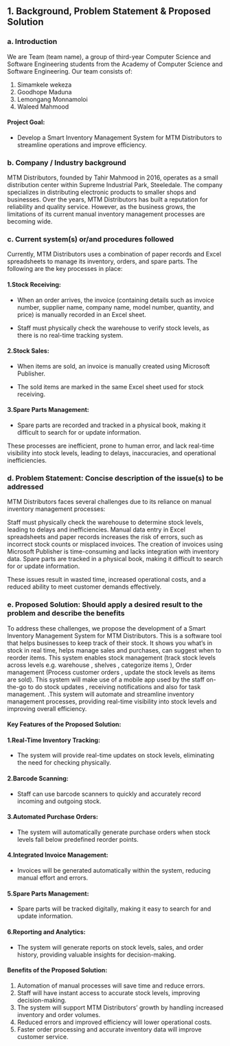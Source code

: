 ## 1. Background, Problem Statement & Proposed Solution 

### a. Introduction
We are Team (team name), a group of third-year Computer Science and Software Engineering students from the Academy of Computer Science and Software Engineering. Our team consists of:
 
 1. Simamkele wekeza 
 2. Goodhope Maduna
 3. Lemongang Monnamoloi
 4. Waleed Mahmood
 
 #### Project Goal:
*  Develop a Smart Inventory Management System for MTM Distributors to streamline operations and improve efficiency.


### b. Company / Industry background
MTM Distributors, founded by Tahir Mahmood in 2016, operates as a small distribution center within Supreme Industrial Park, Steeledale. The company specializes in distributing electronic products to smaller shops and businesses. Over the years, MTM Distributors has built a reputation for reliability and quality service. However, as the business grows, the limitations of its current manual inventory management processes are becoming wide.
### c. Current system(s) or/and procedures followed
Currently, MTM Distributors uses a combination of paper records and Excel spreadsheets to manage its inventory, orders, and spare parts. The following are the key processes in place:

#### 1.Stock Receiving:

* When an order arrives, the invoice (containing details such as invoice number, supplier name, company name, model number, quantity, and price) is manually recorded in an Excel sheet.

* Staff must physically check the warehouse to verify stock levels, as there is no real-time tracking system.

#### 2.Stock Sales:

* When items are sold, an invoice is manually created using Microsoft Publisher.

* The sold items are marked in the same Excel sheet used for stock receiving.

#### 3.Spare Parts Management:

* Spare parts are recorded and tracked in a physical book, making it difficult to search for or update information.

These processes are inefficient, prone to human error, and lack real-time visibility into stock levels, leading to delays, inaccuracies, and operational inefficiencies.

### d. Problem Statement: Concise description of the issue(s) to be addressed
MTM Distributors faces several challenges due to its reliance on manual inventory management processes:

Staff must physically check the warehouse to determine stock levels, leading to delays and inefficiencies. 
Manual data entry in Excel spreadsheets and paper records increases the risk of errors, such as incorrect stock counts or misplaced invoices.
The creation of invoices using Microsoft Publisher is time-consuming and lacks integration with inventory data.
Spare parts are tracked in a physical book, making it difficult to search for or update information.

These issues result in wasted time, increased operational costs, and a reduced ability to meet customer demands effectively.
### e. Proposed Solution: Should apply a desired result to the problem and describe the benefits
To address these challenges, we propose the development of a Smart Inventory Management System for MTM Distributors. This is a software tool that helps businesses to keep track of their stock. It shows you what’s in stock in real time, helps manage sales and purchases, can suggest when to reorder items. This system enables stock management (track stock levels across levels e.g. warehouse , shelves , categorize items ), Order management (Process customer orders , update the stock levels as items are sold). This system will make use of a mobile app used by the staff on-the-go to do stock updates , receiving notifications and also for task management.
 .This system will automate and streamline inventory management processes, providing real-time visibility into stock levels and improving overall efficiency.

#### Key Features of the Proposed Solution:

####   1.Real-Time Inventory Tracking:

* The system will provide real-time updates on stock levels, eliminating the need for checking physically.

####	2.Barcode Scanning:

* Staff can use barcode scanners to quickly and accurately record incoming and outgoing stock.

####	3.Automated Purchase Orders:

* The system will automatically generate purchase orders when stock levels fall below predefined reorder points.

####	4.Integrated Invoice Management:

* Invoices will be generated automatically within the system, reducing manual effort and errors.

####	5.Spare Parts Management:

* Spare parts will be tracked digitally, making it easy to search for and update information.

####	6.Reporting and Analytics:

* The system will generate reports on stock levels, sales, and order history, providing valuable insights for decision-making.

#### Benefits of the Proposed Solution:

1. Automation of manual processes will save time and reduce errors.
2. Staff will have instant access to accurate stock levels, improving decision-making.
3. The system will support MTM Distributors’ growth by handling increased inventory and order volumes.
4. Reduced errors and improved efficiency will lower operational costs.
5. Faster order processing and accurate inventory data will improve customer service.
